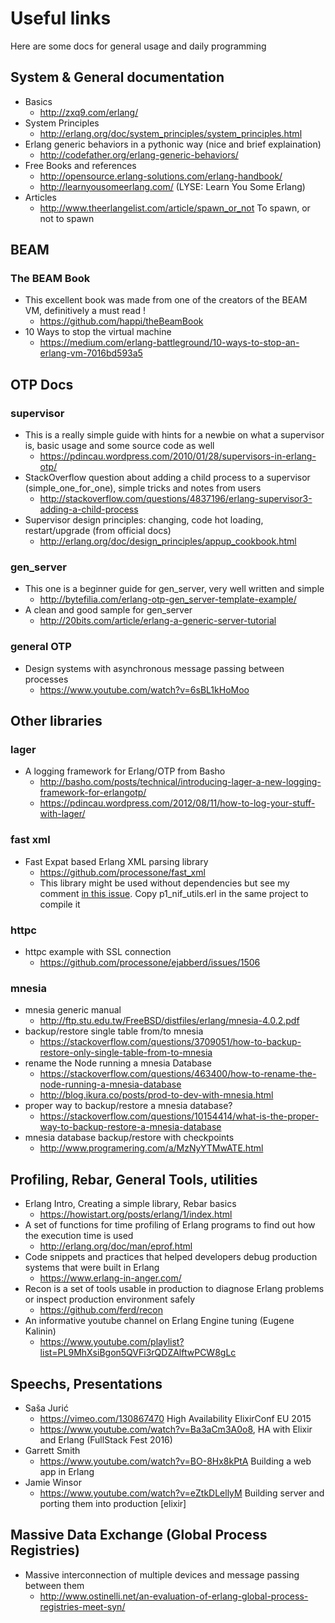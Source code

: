 # Useful links
Here are some docs for general usage and daily programming

## System & General documentation
* Basics
  - http://zxq9.com/erlang/
* System Principles
  - http://erlang.org/doc/system_principles/system_principles.html
* Erlang generic behaviors in a pythonic way (nice and brief explaination)
  - http://codefather.org/erlang-generic-behaviors/
* Free Books and references
  - http://opensource.erlang-solutions.com/erlang-handbook/
  - http://learnyousomeerlang.com/ (LYSE: Learn You Some Erlang)
* Articles
  - http://www.theerlangelist.com/article/spawn_or_not To spawn, or not to spawn


## BEAM
### The BEAM Book
* This excellent book was made from one of the creators of the BEAM VM, definitively a must read !
  - https://github.com/happi/theBeamBook
* 10 Ways to stop the virtual machine
  - https://medium.com/erlang-battleground/10-ways-to-stop-an-erlang-vm-7016bd593a5


## OTP Docs

### supervisor
* This is a really simple guide with hints for a newbie on what a supervisor is, basic usage and some source code as well
  - https://pdincau.wordpress.com/2010/01/28/supervisors-in-erlang-otp/
* StackOverflow question about adding a child process to a supervisor (simple_one_for_one), simple tricks and notes from users
  - http://stackoverflow.com/questions/4837196/erlang-supervisor3-adding-a-child-process
* Supervisor design principles: changing, code hot loading, restart/upgrade (from official docs)
  - http://erlang.org/doc/design_principles/appup_cookbook.html

### gen_server
* This one is a beginner guide for gen_server, very well written and simple
  - http://bytefilia.com/erlang-otp-gen_server-template-example/
* A clean and good sample for gen_server
  - http://20bits.com/article/erlang-a-generic-server-tutorial

### general OTP
* Design systems with asynchronous message passing between processes
  - https://www.youtube.com/watch?v=6sBL1kHoMoo

## Other libraries

### lager
* A logging framework for Erlang/OTP from Basho
  - http://basho.com/posts/technical/introducing-lager-a-new-logging-framework-for-erlangotp/
  - https://pdincau.wordpress.com/2012/08/11/how-to-log-your-stuff-with-lager/

### fast xml
* Fast Expat based Erlang XML parsing library
  - https://github.com/processone/fast_xml
  - This library might be used without dependencies but see my comment [in this issue](https://github.com/processone/fast_xml/issues/10). Copy p1_nif_utils.erl in the same project to compile it

### httpc
* httpc example with SSL connection
  - https://github.com/processone/ejabberd/issues/1506

### mnesia
* mnesia generic manual
  - http://ftp.stu.edu.tw/FreeBSD/distfiles/erlang/mnesia-4.0.2.pdf
* backup/restore single table from/to mnesia
  - https://stackoverflow.com/questions/3709051/how-to-backup-restore-only-single-table-from-to-mnesia
* rename the Node running a mnesia Database
  - https://stackoverflow.com/questions/463400/how-to-rename-the-node-running-a-mnesia-database
  - http://blog.ikura.co/posts/prod-to-dev-with-mnesia.html
* proper way to backup/restore a mnesia database?
  - https://stackoverflow.com/questions/10154414/what-is-the-proper-way-to-backup-restore-a-mnesia-database
* mnesia database backup/restore with checkpoints
  - http://www.programering.com/a/MzNyYTMwATE.html


## Profiling, Rebar, General Tools, utilities
* Erlang Intro, Creating a simple library, Rebar basics
  - https://howistart.org/posts/erlang/1/index.html
* A set of functions for time profiling of Erlang programs to find out how the execution time is used
  - http://erlang.org/doc/man/eprof.html
* Code snippets and practices that helped developers debug production systems that were built in Erlang
  - https://www.erlang-in-anger.com/
* Recon is a set of tools usable in production to diagnose Erlang problems or inspect production environment safely
  - https://github.com/ferd/recon
* An informative youtube channel on Erlang Engine tuning (Eugene Kalinin)
  - https://www.youtube.com/playlist?list=PL9MhXsiBgon5QVFi3rQDZAlftwPCW8gLc


## Speechs, Presentations
* Saša Jurić
  - https://vimeo.com/130867470 High Availability ElixirConf EU 2015
  - https://www.youtube.com/watch?v=Ba3aCm3A0o8, HA with Elixir and Erlang (FullStack Fest 2016)
* Garrett Smith
  - https://www.youtube.com/watch?v=BO-8Hx8kPtA Building a web app in Erlang
* Jamie Winsor
  - https://www.youtube.com/watch?v=eZtkDLellyM Building server and porting them into production [elixir]


## Massive Data Exchange (Global Process Registries)
* Massive interconnection of multiple devices and message passing between them
  - http://www.ostinelli.net/an-evaluation-of-erlang-global-process-registries-meet-syn/
  
